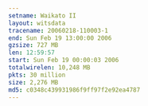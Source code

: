 ```yaml
---
setname: Waikato II
layout: witsdata
tracename: 20060218-110003-1
end: Sun Feb 19 13:00:00 2006
gzsize: 727 MB
len: 12:59:57
start: Sun Feb 19 00:00:03 2006
totalwirelen: 10,248 MB
pkts: 30 million
size: 2,276 MB
md5: c0348c439931986f9ff97f2e92ea4787
---
```

